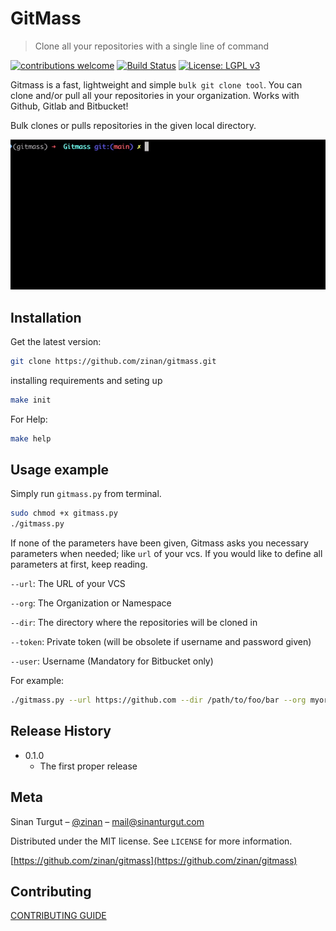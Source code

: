 # GitMass
> Clone all your repositories with a single line of command

[![contributions welcome](https://img.shields.io/badge/contributions-welcome-brightgreen.svg?style=flat)](./CONTRIBUTING.md)
[![Build Status](https://travis-ci.org/zinan/docoman.svg)](https://travis-ci.org/zinan/docoman)
[![License: LGPL v3](https://img.shields.io/badge/License-MIT-green)](https://opensource.org/licenses/MIT)

Gitmass is a fast, lightweight and simple `bulk git clone tool`. You can clone and/or pull all your repositories in your organization. Works with Github, Gitlab and Bitbucket!

Bulk clones or pulls repositories in the given local directory. 

![](docs/ss.gif)

## Installation

Get the latest version:

```sh
git clone https://github.com/zinan/gitmass.git
```

installing requirements and seting up

```sh
make init
```

For Help:

```sh
make help
```
## Usage example

Simply run `gitmass.py` from terminal.

```sh
sudo chmod +x gitmass.py
./gitmass.py
```

If none of the parameters have been given, Gitmass asks you necessary parameters when needed; like `url` of your vcs.
If you would like to define all parameters at first, keep reading.

`--url`: The URL of your VCS

`--org`: The Organization or Namespace

`--dir`: The directory where the repositories will be cloned in

`--token`: Private token (will be obsolete if username and password given)

`--user`: Username (Mandatory for Bitbucket only)

For example:

```sh
./gitmass.py --url https://github.com --dir /path/to/foo/bar --org myorganization --token 1010100101010010101001010010
```

## Release History

* 0.1.0
    * The first proper release

## Meta

Sinan Turgut – [@zinan](https://twitter.com/zinaney) – mail@sinanturgut.com

Distributed under the MIT license. See ``LICENSE`` for more information.

[https://github.com/zinan/gitmass](https://github.com/zinan/gitmass)

## Contributing

[CONTRIBUTING GUIDE](./docs/CONTRIBUTING.md)